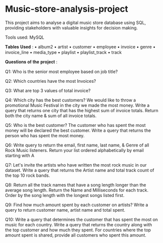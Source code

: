 # Music-store-analysis-project

This project aims to analyse a digital music store database using SQL, providing stakeholders with valuable insights for decision making. 

Tools used: MySQL

𝐓𝐚𝐛𝐥𝐞𝐬 𝐔𝐬𝐞𝐝 :
• album2
• artist
• customer
• employee
• invoice
• genre
• invoice_line
• media_type
• playlist
• playlist_track
• track

𝐐𝐮𝐞𝐬𝐭𝐢𝐨𝐧𝐬 𝐨𝐟 𝐭𝐡𝐞 𝐩𝐫𝐨𝐣𝐞𝐜𝐭 :

Q1: Who is the senior most employee based on job title?

Q2: Which countries have the most Invoices?

Q3: What are top 3 values of total invoice?

Q4: Which city has the best customers? We would like to throw a promotional Music Festival in the city we made the most money. Write a query that returns one city that has the highest sum of invoice totals. Return both the city name & sum of all invoice totals.

Q5: Who is the best customer? The customer who has spent the most money will be declared the best customer. Write a query that returns the person who has spent the most money.

Q6: Write query to return the email, first name, last name, & Genre of all Rock Music listeners. Return your list ordered alphabetically by email starting with A

Q7: Let's invite the artists who have written the most rock music in our dataset. Write a query that returns the Artist name and total track count of the top 10 rock bands.

Q8: Return all the track names that have a song length longer than the average song length. Return the Name and Milliseconds for each track. Order by the song length with the longest songs listed first.

Q9: Find how much amount spent by each customer on artists? Write a query to return customer name, artist name and total spent.

Q10: Write a query that determines the customer that has spent the most on music for each country. Write a query that returns the country along with the top customer and how much they spent. For countries where the top amount spent is shared, provide all customers who spent this amount.
